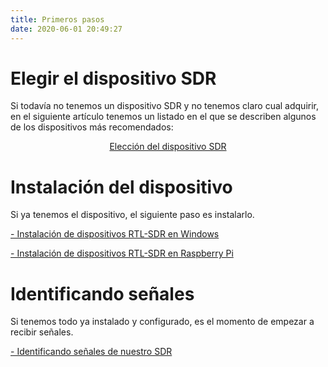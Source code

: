 ```yaml
---
title: Primeros pasos
date: 2020-06-01 20:49:27
---
```



# Elegir el dispositivo SDR

Si todavía no tenemos un dispositivo SDR y no tenemos claro cual adquirir, en el siguiente artículo tenemos un listado en el que se describen algunos de los dispositivos más recomendados:

[<center>Elección del dispositivo SDR</center>](/2020/03/16/eleccion-sdr/)

# Instalación del dispositivo

Si ya tenemos el dispositivo, el siguiente paso es instalarlo.

[- Instalación de dispositivos RTL-SDR en Windows](/2020/01/19/instalacion-rtlsdr-windows/)

[- Instalación de dispositivos RTL-SDR en Raspberry Pi](/2020/04/10/instalacion-rtlsdr-raspberrypi/)

# Identificando señales

Si tenemos todo ya instalado y configurado, es el momento de empezar a recibir señales.

[- Identificando señales de nuestro SDR](https://www.youtube.com/watch?v=fOuuXYXcJLk)
